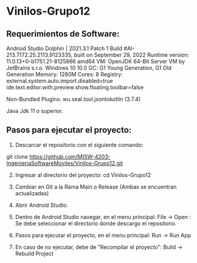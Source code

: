 # Vinilos-Grupo12


## Requerimientos de Software:

Android Studio Dolphin | 2021.3.1 Patch 1
Build #AI-213.7172.25.2113.9123335, built on September 29, 2022
Runtime version: 11.0.13+0-b1751.21-8125866 amd64
VM: OpenJDK 64-Bit Server VM by JetBrains s.r.o.
Windows 10 10.0
GC: G1 Young Generation, G1 Old Generation
Memory: 1280M
Cores: 8
Registry:
    external.system.auto.import.disabled=true
    ide.text.editor.with.preview.show.floating.toolbar=false

Non-Bundled Plugins:
    wu.seal.tool.jsontokotlin (3.7.4)

Java Jdk 11 o superior.



## Pasos para ejecutar el proyecto:


1. Descarcar el repositorio con el siguiente comando:


git clone https://github.com/MISW-4203-IngenieriaSoftwareMoviles/Vinilos-Grupo12.git

2. Ingresar al directorio del proyecto:
cd Vinilos-Grupo12

3. Cambiar en Git a la Rama Main o Release (Ambas se encuentran actualizadas)

4. Abrir Android Studio.

5. Dentro de Android Studio  navegar, en el menu principal: File -> Open : Se debe seleccionar el directorio donde descargo el repositorio.

6. Pasos para ejecutar el proyecto, en el menu principal: Run ->  Run App

7. En caso de no ejecutar, debe de "Recompilar el proyecto": Build -> Rebuild Project


